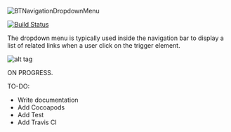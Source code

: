 ![BTNavigationDropdownMenu](https://github.com/PhamBaTho/BTNavigationDropdownMenu/blob/master/Assets/BTNavigationDropdownLogo.jpg)

[![Build Status](https://travis-ci.org/PhamBaTho/BTNavigationDropdownMenu.svg?branch=master)](https://travis-ci.org/PhamBaTho/BTNavigationDropdownMenu)

The dropdown menu is typically used inside the navigation bar to display a list of related links when a user click on the trigger element.

![alt tag](https://github.com/PhamBaTho/BTNavigationDropdownMenu/blob/master/Assets/DemoProject.gif)

ON PROGRESS. 

TO-DO: 
- Write documentation
- Add Cocoapods
- Add Test
- Add Travis CI

